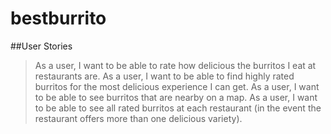 # bestburrito

##User Stories
> As a user, I want to be able to rate how delicious the burritos I eat at restaurants are.
> As a user, I want to be able to find highly rated burritos for the most delicious experience I can get.
> As a user, I want to be able to see burritos that are nearby on a map.
> As a user, I want to be able to see all rated burritos at each restaurant (in the event the restaurant offers more than one delicious variety).


